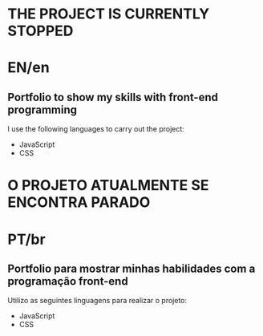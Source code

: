# THE PROJECT IS CURRENTLY STOPPED

# EN/en 
## Portfolio to show my skills with front-end programming

I use the following languages to carry out the project:

* JavaScript
* CSS

# O PROJETO ATUALMENTE SE ENCONTRA PARADO

# PT/br 
## Portfolio para mostrar minhas habilidades com a programação front-end

Utilizo as seguintes linguagens para realizar o projeto:

* JavaScript
* CSS
